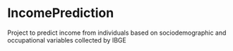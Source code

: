 # IncomePrediction
Project to predict income from individuals based on sociodemographic and occupational variables collected by IBGE
